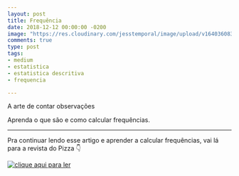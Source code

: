 ```yaml
---
layout: post
title: Frequência
date: 2018-12-12 00:00:00 -0200
image: "https://res.cloudinary.com/jesstemporal/image/upload/v1640360835/covers/click-2_f4fsdc.png"
comments: true
type: post
tags:
- medium
- estatistica
- estatistica descritiva
- frequencia

---
```

A arte de contar observações

Aprenda o que são e como calcular frequências.

---

Pra continuar lendo esse artigo e aprender a calcular frequências, vai lá para a revista do Pizza 👇

[![clique aqui para ler](https://res.cloudinary.com/jesstemporal/image/upload/v1640370979/clique-aqui-para-ler_zie2kp.png)](https://medium.com/pizzadedados/frequencia-o-que-e-e-como-calcular-f8b74e5d978a)